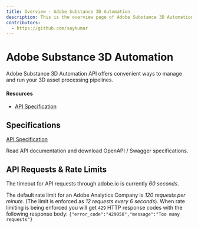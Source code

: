 ```yaml
---
title: Overview - Adobe Substance 3D Automation
description: This is the overview page of Adobe Substance 3D Automation
contributors:
  - https://github.com/saykumar
---
```


<Hero slots="heading, text"/> 

# Adobe Substance 3D Automation

Adobe Substance 3D Automation API offers convenient ways to manage and run your 3D asset processing pipelines.

<Resources slots="heading, links"/>

#### Resources

* [API Specification](api/index.html)

## Specifications

[API Specification](api/index.html) 

Read API documentation and download OpenAPI / Swagger specifications.

## API Requests & Rate Limits

The timeout for API requests through adobe.io is currently *60 seconds*.

The default rate limit for an Adobe Analytics Company is *120 requests per minute*. (The limit is enforced as *12 requests every 6 seconds*).
When rate limiting is being enforced you will get `429` HTTP response codes with the following response body: `{"error_code":"429050","message":"Too many requests"}`    
